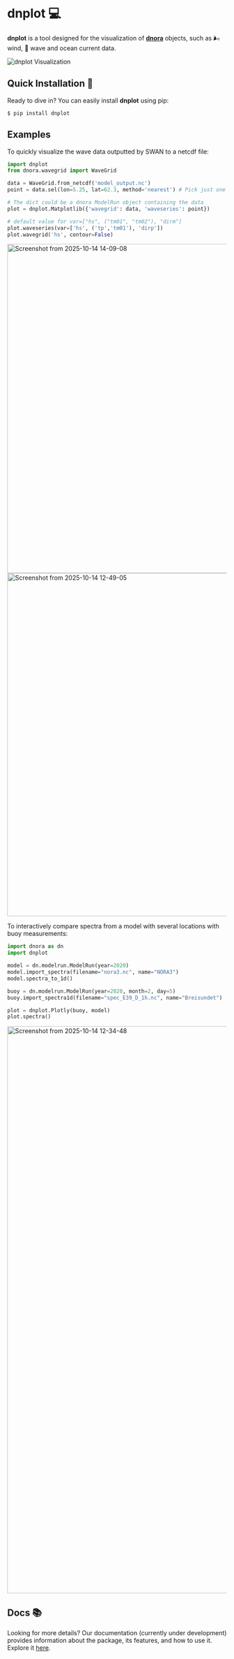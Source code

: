 # dnplot 💻

**dnplot** is a tool designed for the visualization of [**dnora**](https://github.com/MET-OM/dnora) objects, such as 🌬️ wind, 🌊 wave and ocean current data.

![dnplot Visualization](https://github.com/bjorkqvi/dnplot/blob/doc/docs/files/spectra_plotly.gif)


## Quick Installation 🚀 

Ready to dive in? You can easily install **dnplot** using pip:

```shell
$ pip install dnplot 
```

## Examples

To quickly visualize the wave data outputted by SWAN to a netcdf file:

```python
import dnplot
from dnora.wavegrid import WaveGrid

data = WaveGrid.from_netcdf('model_output.nc')
point = data.sel(lon=5.25, lat=62.3, method='nearest') # Pick just one point

# The dict could be a dnora ModelRun object containing the data
plot = dnplot.Matplotlib({'wavegrid': data, 'waveseries': point})

# default value for var=["hs", ("tm01", "tm02"), "dirm"] 
plot.waveseries(var=['hs', ('tp','tm01'), 'dirp']) 
plot.wavegrid('hs', contour=False)
```

<img width="924" height="754" alt="Screenshot from 2025-10-14 14-09-08" src="https://github.com/user-attachments/assets/4bddfb55-9cf2-43e0-9a50-8b9431fa5991" />
<img width="997" height="786" alt="Screenshot from 2025-10-14 12-49-05" src="https://github.com/user-attachments/assets/1fc94da7-4345-4208-b63b-f20f8b198087" />


To interactively compare spectra from a model with several locations with buoy measurements:

```python
import dnora as dn
import dnplot

model = dn.modelrun.ModelRun(year=2020)
model.import_spectra(filename="nora3.nc", name="NORA3")
model.spectra_to_1d()

buoy = dn.modelrun.ModelRun(year=2020, month=2, day=5)
buoy.import_spectra1d(filename="spec_E39_D_1h.nc", name="Breisundet")

plot = dnplot.Plotly(buoy, model)
plot.spectra()
```
<img width="3377" height="1299" alt="Screenshot from 2025-10-14 12-34-48" src="https://github.com/user-attachments/assets/88fcddd5-52da-4d90-851e-b1ce7d6a127c" />

## Docs 📚
Looking for more details? Our documentation (currently under development) provides information about the package, its features, and how to use it. Explore it [here](https://dnora.readthedocs.io/en/latest/index.html).
